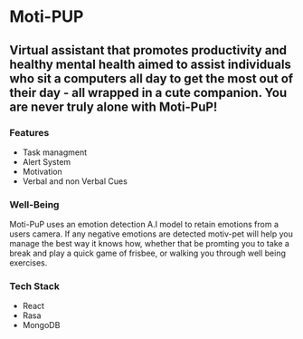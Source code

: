 # Moti-PUP
## Virtual assistant that promotes productivity and healthy mental health aimed to assist individuals who sit a computers all day to get the most out of their day - all wrapped in a cute companion. You are never truly alone with Moti-PuP!
### Features
- Task managment
- Alert System
- Motivation
- Verbal and non Verbal Cues
### Well-Being 
Moti-PuP uses an emotion detection A.I model to retain emotions from a users camera. If any negative emotions are detected motiv-pet will help you manage the best way it knows how, whether that be promting you to take a break and play a quick game of frisbee, or walking you through well being exercises. 
### Tech Stack
- React
- Rasa
- MongoDB 
